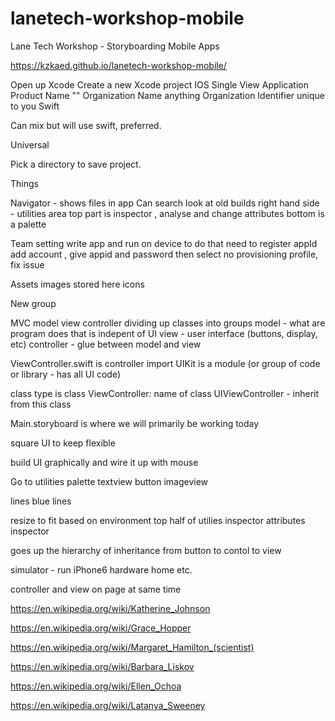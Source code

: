 # lanetech-workshop-mobile
Lane Tech Workshop - Storyboarding Mobile Apps

https://kzkaed.github.io/lanetech-workshop-mobile/


Open up Xcode
Create a new Xcode project
IOS Single View Application
Product Name  ""
Organization Name anything
Organization Identifier unique to you
Swift

Can mix but will use swift, preferred.

Universal

Pick a directory to save project.


Things

Navigator - shows files in app
Can search 
look at old builds
right hand side - utilities area
top part is inspector , analyse and change attributes
bottom is a palette

Team setting
write app and run on device
to do that need to register appId
add account , give appid and password
then select
no provisioning profile, fix issue

Assets
images stored here
icons

New group 

MVC
model view controller
dividing up classes into groups
model - what are program does that is indepent of UI
view - user interface (buttons, display, etc)
controller -  glue between model and view

ViewController.swift is controller
import UIKit is a module (or group of code or library - has all UI code)

class type is class
ViewController: name of class
UIViewController - inherit from this class 

Main.storyboard is where we will primarily be working today

square UI to keep flexible

build UI graphically and wire it up with mouse

Go to utilities palette 
textview
button
imageview

lines blue lines 

resize to fit based on environment
top half of utilies inspector
attributes inspector

goes up the hierarchy of inheritance from button to contol to view

simulator - run iPhone6
hardware home etc.

controller and view on page at same time


https://en.wikipedia.org/wiki/Katherine_Johnson

https://en.wikipedia.org/wiki/Grace_Hopper

https://en.wikipedia.org/wiki/Margaret_Hamilton_(scientist)

https://en.wikipedia.org/wiki/Barbara_Liskov

https://en.wikipedia.org/wiki/Ellen_Ochoa

https://en.wikipedia.org/wiki/Latanya_Sweeney








